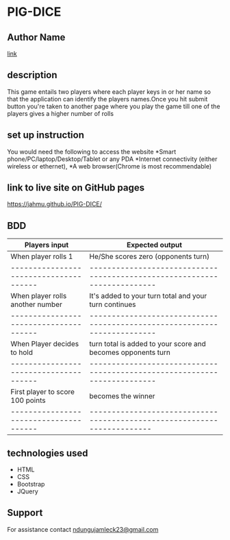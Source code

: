 # PIG-DICE

## Author Name
[link](https://github.com/jahmu)

## description 
This game entails two players where each player keys in or her name so that the application can identify the players names.Once you hit submit button you're taken to another page where you play the game till one of the players gives a higher number of rolls

## set up instruction
You would need the following to access the website *Smart phone/PC/laptop/Desktop/Tablet or any PDA *Internet connectivity (either wireless or ethernet), *A web browser(Chrome is most recommendable) 

## link to live site on GitHub pages
https://jahmu.github.io/PIG-DICE/

## BDD
Players input                         |      Expected output
--------------------------------------|--------------------------------------------------------------------------   
When player rolls 1	                  |     He/She scores zero (opponents turn)
--------------------------------------|-------------------------------------------------------------------------
When player rolls another number	  |    It's added to your turn total and your turn continues
--------------------------------------|-------------------------------------------------------------------------
When Player decides to hold           |    turn total is added to your score and becomes opponents turn
--------------------------------------|-------------------------------------------------------------------------
First player to score 100 points	  |     becomes the winner
--------------------------------------|------------------------------------------------------------------------

## technologies used
* HTML
* CSS
* Bootstrap
* JQuery

## Support
For assistance contact ndungujamleck23@gmail.com
